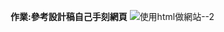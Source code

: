 **作業:參考設計稿自己手刻網頁**
![使用html做網站--2](https://user-images.githubusercontent.com/30917086/99865736-da4ec580-2be6-11eb-8aac-a7c77399c9cc.png)


